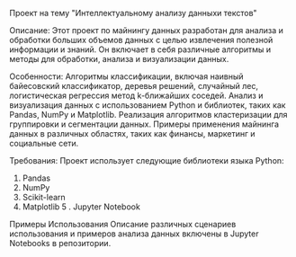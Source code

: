 Проект на тему "Интеллектуальному анализу данныхи текстов"

Описание:
Этот проект по майнингу данных разработан для анализа и обработки больших объемов данных с целью извлечения полезной информации и знаний. Он включает в себя различные алгоритмы и методы для обработки, анализа и визуализации данных.

Особенности:
Алгоритмы классификации, включая наивный байесовский классификатор, деревья решений, случайный лес, логистическая регрессия метод k-ближайших соседей.
Анализ и визуализация данных с использованием Python и библиотек, таких как Pandas, NumPy и Matplotlib.
Реализация алгоритмов кластеризации для группировки и сегментации данных.
Примеры применения майнинга данных в различных областях, таких как финансы, маркетинг и социальные сети.

Требования:
Проект использует следующие библиотеки языка Python:
1. Pandas
2. NumPy
3. Scikit-learn
4. Matplotlib
5 . Jupyter Notebook

Примеры Использования
Описание различных сценариев использования и примеров анализа данных включены в Jupyter Notebooks в репозитории.
